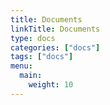 ```yaml
---
title: Documents
linkTitle: Documents
type: docs
categories: ["docs"]
tags: ["docs"]
menu:
  main:
    weight: 10
---
```

